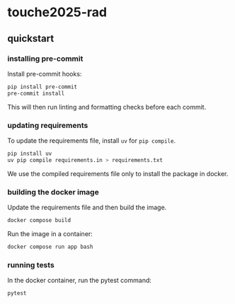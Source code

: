 # touche2025-rad

## quickstart

### installing pre-commit

Install pre-commit hooks:

```bash
pip install pre-commit
pre-commit install
```

This will then run linting and formatting checks before each commit.

### updating requirements

To update the requirements file, install `uv` for `pip compile`.

```bash
pip install uv
uv pip compile requirements.in > requirements.txt
```

We use the compiled requirements file only to install the package in docker.

### building the docker image

Update the requirements file and then build the image.

```bash
docker compose build
```

Run the image in a container:

```bash
docker compose run app bash
```

### running tests

In the docker container, run the pytest command:

```bash
pytest
```
